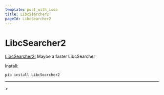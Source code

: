 ```yaml
---
template: post_with_isso
title: LibcSearcher2
pageId: LibcSearcher2
---
```


# LibcSearcher2
[LibcSearcher2:](https://github.com/TooYoungTooSimp/LibcSearcher2) Maybe a faster LibcSearcher

Install:

```
pip install LibcSearcher2
```

<hr />
> <span id='poem'></span>

<div id="__comment"></div>
<script>$(function(){$.ajax('/api/poem?rnd='+Date.now()+Math.random()).done(function(data){$('#poem').text(data);});});</script>